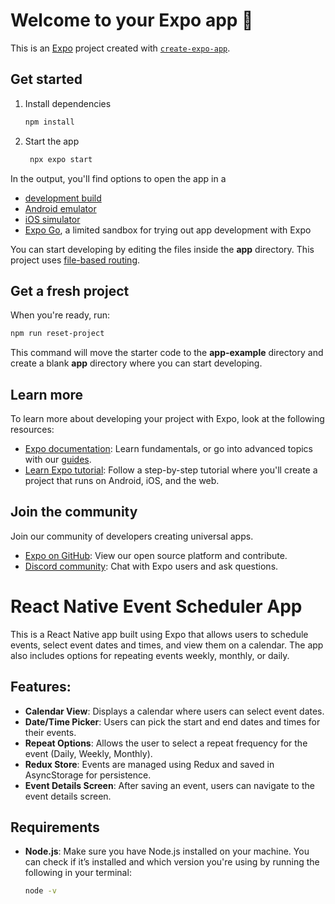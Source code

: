 # Welcome to your Expo app 👋

This is an [Expo](https://expo.dev) project created with [`create-expo-app`](https://www.npmjs.com/package/create-expo-app).

## Get started

1. Install dependencies

   ```bash
   npm install
   ```

2. Start the app

   ```bash
    npx expo start
   ```

In the output, you'll find options to open the app in a

- [development build](https://docs.expo.dev/develop/development-builds/introduction/)
- [Android emulator](https://docs.expo.dev/workflow/android-studio-emulator/)
- [iOS simulator](https://docs.expo.dev/workflow/ios-simulator/)
- [Expo Go](https://expo.dev/go), a limited sandbox for trying out app development with Expo

You can start developing by editing the files inside the **app** directory. This project uses [file-based routing](https://docs.expo.dev/router/introduction).

## Get a fresh project

When you're ready, run:

```bash
npm run reset-project
```

This command will move the starter code to the **app-example** directory and create a blank **app** directory where you can start developing.

## Learn more

To learn more about developing your project with Expo, look at the following resources:

- [Expo documentation](https://docs.expo.dev/): Learn fundamentals, or go into advanced topics with our [guides](https://docs.expo.dev/guides).
- [Learn Expo tutorial](https://docs.expo.dev/tutorial/introduction/): Follow a step-by-step tutorial where you'll create a project that runs on Android, iOS, and the web.

## Join the community

Join our community of developers creating universal apps.

- [Expo on GitHub](https://github.com/expo/expo): View our open source platform and contribute.
- [Discord community](https://chat.expo.dev): Chat with Expo users and ask questions.

# React Native Event Scheduler App

This is a React Native app built using Expo that allows users to schedule events, select event dates and times, and view them on a calendar. The app also includes options for repeating events weekly, monthly, or daily.

## Features:
- **Calendar View**: Displays a calendar where users can select event dates.
- **Date/Time Picker**: Users can pick the start and end dates and times for their events.
- **Repeat Options**: Allows the user to select a repeat frequency for the event (Daily, Weekly, Monthly).
- **Redux Store**: Events are managed using Redux and saved in AsyncStorage for persistence.
- **Event Details Screen**: After saving an event, users can navigate to the event details screen.

## Requirements

- **Node.js**: Make sure you have Node.js installed on your machine. You can check if it’s installed and which version you're using by running the following in your terminal:
  
  ```bash
  node -v
